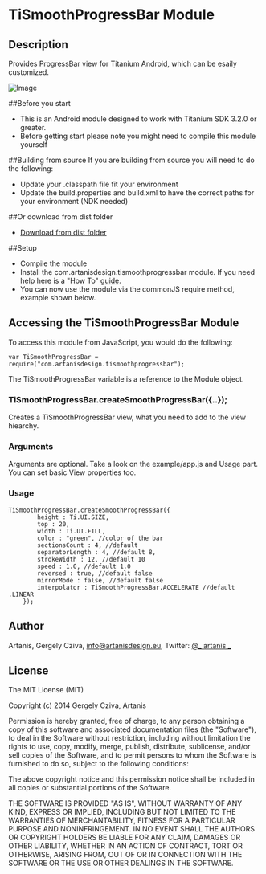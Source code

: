 # TiSmoothProgressBar Module

## Description

Provides ProgressBar view for Titanium Android, which can be esaily customized.

![Image](../blob/master/app/smoothprogress.gif)

##Before you start
* This is an Android module designed to work with Titanium SDK 3.2.0 or greater.
* Before getting start please note you might need to compile this module yourself

##Building from source
If you are building from source you will need to do the following:

* Update your .classpath file fit your environment
* Update the build.properties and build.xml to have the correct paths for your environment (NDK needed)

##Or download from dist folder

* [Download from dist folder](../blob/master/dist/)

##Setup
* Compile the module
* Install the com.artanisdesign.tismoothprogressbar module. If you need help here is a "How To" [guide](https://wiki.appcelerator.org/display/guides/Configuring+Apps+to+Use+Modules). 
* You can now use the module via the commonJS require method, example shown below.

## Accessing the TiSmoothProgressBar Module

To access this module from JavaScript, you would do the following:

	var TiSmoothProgressBar = require("com.artanisdesign.tismoothprogressbar");

The TiSmoothProgressBar variable is a reference to the Module object.	

### TiSmoothProgressBar.createSmoothProgressBar({..});

Creates a TiSmoothProgressBar view, what you need to add to the view hiearchy.

### Arguments

Arguments are optional. Take a look on the example/app.js and Usage part. You can set basic View properties too.

### Usage

	TiSmoothProgressBar.createSmoothProgressBar({
			height : Ti.UI.SIZE,
			top : 20,
			width : Ti.UI.FILL,
			color : "green", //color of the bar
			sectionsCount : 4, //default 
			separatorLength : 4, //default 8,
			strokeWidth : 12, //default 10
			speed : 1.0, //default 1.0
			reversed : true, //default false
			mirrorMode : false, //default false
			interpolator : TiSmoothProgressBar.ACCELERATE //default .LINEAR
		});


## Author

Artanis, Gergely Cziva, info@artanisdesign.eu, Twitter:  [@_ artanis _](https://twitter.com/_artanis_ "_artanis_")

## License

 The MIT License (MIT)

 Copyright (c) 2014 Gergely Cziva, Artanis

 Permission is hereby granted, free of charge, to any person obtaining a copy of
 this software and associated documentation files (the "Software"), to deal in
 the Software without restriction, including without limitation the rights to
 use, copy, modify, merge, publish, distribute, sublicense, and/or sell copies of
 the Software, and to permit persons to whom the Software is furnished to do so,
 subject to the following conditions:

 The above copyright notice and this permission notice shall be included in all
 copies or substantial portions of the Software.

 THE SOFTWARE IS PROVIDED "AS IS", WITHOUT WARRANTY OF ANY KIND, EXPRESS OR
 IMPLIED, INCLUDING BUT NOT LIMITED TO THE WARRANTIES OF MERCHANTABILITY, FITNESS
 FOR A PARTICULAR PURPOSE AND NONINFRINGEMENT. IN NO EVENT SHALL THE AUTHORS OR
 COPYRIGHT HOLDERS BE LIABLE FOR ANY CLAIM, DAMAGES OR OTHER LIABILITY, WHETHER
 IN AN ACTION OF CONTRACT, TORT OR OTHERWISE, ARISING FROM, OUT OF OR IN
 CONNECTION WITH THE SOFTWARE OR THE USE OR OTHER DEALINGS IN THE SOFTWARE.
